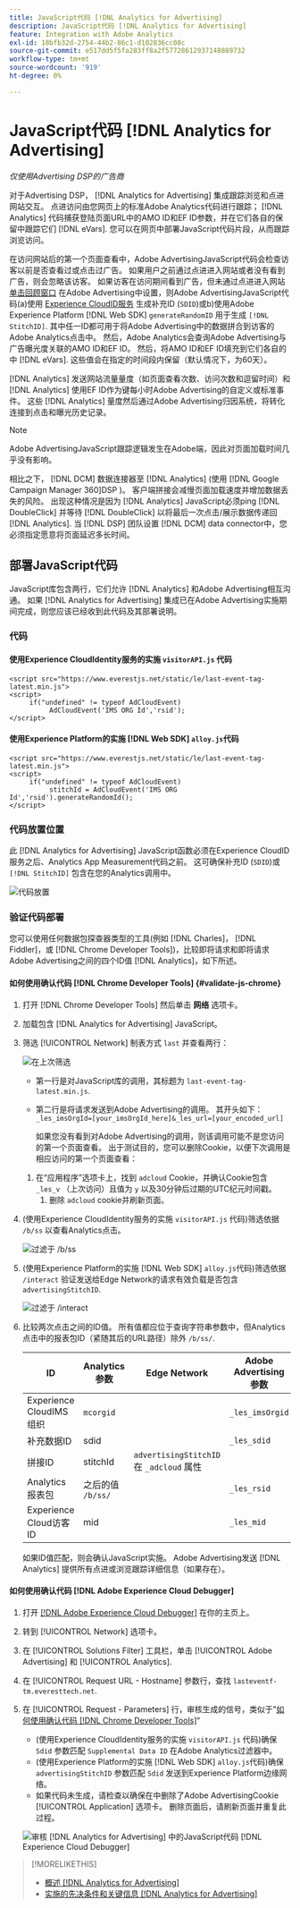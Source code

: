 ```yaml
---
title: JavaScript代码 [!DNL Analytics for Advertising]
description: JavaScript代码 [!DNL Analytics for Advertising]
feature: Integration with Adobe Analytics
exl-id: 18bfb32d-2754-44b2-86c1-d102836cc08c
source-git-commit: e517dd5f5fa283ff8a2f57728612937148889732
workflow-type: tm+mt
source-wordcount: '919'
ht-degree: 0%

---
```


# JavaScript代码 [!DNL Analytics for Advertising]

*仅使用Advertising DSP的广告商*

对于Advertising DSP， [!DNL Analytics for Advertising] 集成跟踪浏览和点进网站交互。 点进访问由您网页上的标准Adobe Analytics代码进行跟踪； [!DNL Analytics] 代码捕获登陆页面URL中的AMO ID和EF ID参数，并在它们各自的保留中跟踪它们 [!DNL eVars]. 您可以在网页中部署JavaScript代码片段，从而跟踪浏览访问。

在访问网站后的第一个页面查看中，Adobe AdvertisingJavaScript代码会检查访客以前是否查看过或点击过广告。 如果用户之前通过点进进入网站或者没有看到广告，则会忽略该访客。 如果访客在访问期间看到广告，但未通过点进进入网站 [单击回顾窗口](/help/integrations/analytics/prerequisites.md#lookback-a4adc) 在Adobe Advertising中设置，则Adobe AdvertisingJavaScript代码(a)使用 [Experience CloudID服务](https://experienceleague.adobe.com/docs/id-service/using/home.html) 生成补充ID (`SDID`)或b)使用Adobe Experience Platform [!DNL Web SDK] `generateRandomID` 用于生成 `[!DNL StitchID]`. 其中任一ID都可用于将Adobe Advertising中的数据拼合到访客的Adobe Analytics点击中。 然后，Adobe Analytics会查询Adobe Advertising与广告曝光度关联的AMO ID和EF ID。 然后，将AMO ID和EF ID填充到它们各自的中 [!DNL eVars]. 这些值会在指定的时间段内保留（默认情况下，为60天）。

[!DNL Analytics] 发送网站流量量度（如页面查看次数、访问次数和逗留时间）和 [!DNL Analytics] 使用EF ID作为键每小时Adobe Advertising的自定义或标准事件。 这些 [!DNL Analytics] 量度然后通过Adobe Advertising归因系统，将转化连接到点击和曝光历史记录。

>[!NOTE]
>
>Adobe AdvertisingJavaScript跟踪逻辑发生在Adobe端，因此对页面加载时间几乎没有影响。
>
>相比之下， [!DNL DCM] 数据连接器至 [!DNL Analytics] (使用 [!DNL Google Campaign Manager 360]DSP )。 客户端拼接会减慢页面加载速度并增加数据丢失的风险。 出现这种情况是因为 [!DNL Analytics] JavaScript必须ping [!DNL DoubleClick] 并等待 [!DNL DoubleClick] 以将最后一次点击/展示数据传递回 [!DNL Analytics]. 当 [!DNL DSP] 团队设置 [!DNL DCM] data connector中，您必须指定愿意将页面延迟多长时间。

## 部署JavaScript代码

JavaScript库包含两行，它们允许 [!DNL Analytics] 和Adobe Advertising相互沟通。 如果 [!DNL Analytics for Advertising] 集成已在Adobe Advertising实施期间完成，则您应该已经收到此代码及其部署说明。

### 代码

#### 使用Experience CloudIdentity服务的实施 `visitorAPI.js` 代码

```
<script src="https://www.everestjs.net/static/le/last-event-tag-latest.min.js">
<script>
     if("undefined" != typeof AdCloudEvent) 
          AdCloudEvent('IMS ORG Id','rsid');
</script>
```

#### 使用Experience Platform的实施 [!DNL Web SDK] `alloy.js`代码

```
<script src="https://www.everestjs.net/static/le/last-event-tag-latest.min.js">
<script>
     if("undefined" != typeof AdCloudEvent) 
          stitchId = AdCloudEvent('IMS ORG Id','rsid').generateRandomId();
</script>
```

### 代码放置位置

此 [!DNL Analytics for Advertising] JavaScript函数必须在Experience CloudID服务之后、Analytics App Measurement代码之前。 这可确保补充ID (`SDID`)或 `[!DNL StitchID]` 包含在您的Analytics调用中。

![代码放置](/help/integrations/assets/a4adc-code-placement.png)

### 验证代码部署

您可以使用任何数据包探查器类型的工具(例如 [!DNL Charles]， [!DNL Fiddler]，或 [!DNL Chrome Developer Tools])，比较即将请求和即将请求Adobe Advertising之间的四个ID值 [!DNL Analytics]，如下所述。

#### 如何使用确认代码 [!DNL Chrome Developer Tools] {#validate-js-chrome}

1. 打开 [!DNL Chrome Developer Tools] 然后单击 **网络** 选项卡。

1. 加载包含 [!DNL Analytics for Advertising] JavaScript。

1. 筛选 [!UICONTROL Network] 制表方式 `last` 并查看两行：

   ![在上次筛选](/help/integrations/assets/a4adc-code-validation-filter-last.png)

   * 第一行是对JavaScript库的调用，其标题为 `last-event-tag-latest.min.js`.
   * 第二行是将请求发送到Adobe Advertising的调用。 其开头如下： `_les_imsOrgId=[your_imsOrgId_here]&_les_url=[your_encoded_url]`

     如果您没有看到对Adobe Advertising的调用，则该调用可能不是您访问的第一个页面查看。 出于测试目的，您可以删除Cookie，以便下次调用是相应访问的第一个页面查看：

   1. 在“应用程序”选项卡上，找到 `adcloud` Cookie，并确认Cookie包含 `_les_v` （上次访问）且值为 `y` 以及30分钟后过期的UTC纪元时间戳。
      1. 删除 `adcloud` cookie并刷新页面。

1. (使用Experience CloudIdentity服务的实施 `visitorAPI.js` 代码)筛选依据 `/b/ss` 以查看Analytics点击。

   ![过滤于 `/b/ss`](/help/integrations/assets/a4adc-code-validation-filter-bss.png)

1. (使用Experience Platform的实施 [!DNL Web SDK] `alloy.js`代码)筛选依据 `/interact` 验证发送给Edge Network的请求有效负载是否包含 `advertisingStitchID`.

   ![过滤于 `/interact`](/help/integrations/assets/a4adc-code-validation-filter-interact.png)

1. 比较两次点击之间的ID值。 所有值都应位于查询字符串参数中，但Analytics点击中的报表包ID（紧随其后的URL路径）除外 `/b/ss/`.

   | ID | Analytics参数 | Edge Network | Adobe Advertising参数 |
   | --- | --- | --- | --- |
   | Experience CloudIMS组织 | `mcorgid` |  | `_les_imsOrgid` |
   | 补充数据ID | sdid |  | `_les_sdid` |
   | 拼接ID | stitchId | `advertisingStitchID` 在 `_adcloud` 属性 |  |
   | Analytics报表包 | 之后的值 `/b/ss/` | | `_les_rsid` |
   | Experience Cloud访客ID | mid |  | `_les_mid` |

   如果ID值匹配，则会确认JavaScript实施。 Adobe Advertising发送 [!DNL Analytics] 提供所有点进或浏览跟踪详细信息（如果存在）。

#### 如何使用确认代码 [!DNL Adobe Experience Cloud Debugger]

1. 打开 [[!DNL Adobe Experience Cloud Debugger]](https://experienceleague.adobe.com/docs/debugger/using-v2/summary.html) 在你的主页上。
1. 转到 [!UICONTROL Network] 选项卡。
1. 在 [!UICONTROL Solutions Filter] 工具栏，单击 [!UICONTROL Adobe Advertising] 和 [!UICONTROL Analytics].
1. 在 [!UICONTROL Request URL - Hostname] 参数行，查找 `lasteventf-tm.everesttech.net`.
1. 在 [!UICONTROL Request - Parameters] 行，审核生成的信号，类似于&quot;[如何使用确认代码 [!DNL Chrome Developer Tools]](#validate-js-chrome)“
   * (使用Experience CloudIdentity服务的实施 `visitorAPI.js` 代码)确保 `Sdid` 参数匹配 `Supplemental Data ID` 在Adobe Analytics过滤器中。
   * (使用Experience Platform的实施 [!DNL Web SDK] `alloy.js`代码)确保 `advertisingStitchID` 参数匹配 `Sdid` 发送到Experience Platform边缘网络。
   * 如果代码未生成，请检查以确保在中删除了Adobe AdvertisingCookie [!UICONTROL Application] 选项卡。 删除页面后，请刷新页面并重复此过程。

   ![审核 [!DNL Analytics for Advertising] 中的JavaScript代码 [!DNL Experience Cloud Debugger]](/help/integrations/assets/a4adc-js-audit-debugger.png)

>[!MORELIKETHIS]
>
>* [概述 [!DNL Analytics for Advertising]](overview.md)
>* [实施的先决条件和关键信息 [!DNL Analytics for Advertising]](prerequisites.md)
